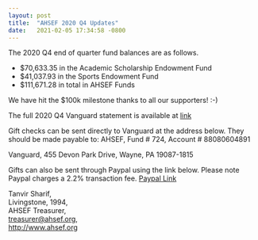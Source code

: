 ```yaml
---
layout: post
title:  "AHSEF 2020 Q4 Updates"
date:   2021-02-05 17:34:58 -0800
---
```


The 2020 Q4 end of quarter fund balances are as follows.

* $70,633.35 in the Academic Scholarship Endowment Fund
* $41,037.93 in the Sports Endowment Fund
* $111,671.28 in total in AHSEF Funds

We have hit the $100k milestone thanks to all our supporters! :-)

The full 2020 Q4 Vanguard statement is available at [link](http://www.ahsef.org/financial/vanguard-20201231.pdf)

Gift checks can be sent directly to Vanguard at the address below. They should be made payable to: 
AHSEF, Fund # 724, Account # 88080604891 

Vanguard, 
455 Devon Park Drive,
Wayne, PA 19087-1815

Gifts can also be sent through Paypal using the link below. Please note Paypal charges a 2.2% transaction fee.
[Paypal Link](https://www.paypal.com/cgi-bin/webscr?cmd=_s-xclick&hosted_button_id=W8BN3YD9YYZYQ)

Tanvir Sharif,  
Livingstone, 1994,  
AHSEF Treasurer,  
treasurer@ahsef.org,  
http://www.ahsef.org
